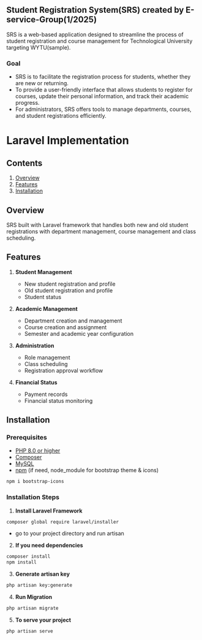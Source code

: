 
## Student Registration System(SRS) created by E-service-Group(1/2025)

SRS is a web-based application designed to streamline the process of student registration and course management for Technological University targeting WYTU(sample).

### Goal

- SRS is to facilitate the registration process for students, whether they are new or returning. 
- To provide a user-friendly interface that allows students to register for courses, update their personal information, and track their academic progress. 
- For administrators, SRS offers tools to manage departments, courses, and student registrations efficiently.

# Laravel Implementation

## Contents
1. [Overview](#overview)
2. [Features](#features)
3. [Installation](#installation)
<!-- 4. [Database Schema](#database-schema) -->
<!-- 5. [Implementation Steps](#implementation-steps) -->
<!-- 6. [Additional Functions](#additional-functions) -->

## Overview <a name="overview"></a>
SRS built with Laravel framework that handles both new and old student registrations with department management, course management and class scheduling.

## Features <a name="features"></a>
1. **Student Management**
   - New student registration and profile
   - Old student registration and profile
   - Student status 

2. **Academic Management**
   - Department creation and management
   - Course creation and assignment
   - Semester and academic year configuration

3. **Administration**
   - Role management
   - Class scheduling
   - Registration approval workflow

4. **Financial Status**
   - Payment records
   - Financial status monitoring

## Installation <a name="installation"></a>

### Prerequisites
- [PHP 8.0 or higher](https://www.php.net/downloads)
- [Composer](https://getcomposer.org/download/)
- [MySQL](https://dev.mysql.com/downloads/mysql/)
- [npm](https://icons.getbootstrap.com/) (if need, node_module for bootstrap theme & icons)
```bash
npm i bootstrap-icons
```

### Installation Steps

1. **Install Laravel Framework**
```bash
composer global require laravel/installer
```
- go to your project directory and run artisan

2. **If you need dependencies**
```bash
composer install
npm install
```

3. **Generate artisan key**
```bash
php artisan key:generate
```

4. **Run Migration**
```bash
php artisan migrate
```

5. **To serve your project**
```bash
php artisan serve
```